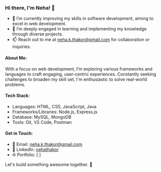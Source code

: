 ### Hi there, I'm Neha! 👋

- 🔭 I’m currently improving my skills in software development, aiming to excel in web development.
- 🌱 I’m deeply engaged in learning and implementing my knowledge through diverse projects.
- 📫 Reach out to me at [neha.k.thakor@gmail.com](mailto:neha.k.thakor@gmail.com) for collaboration or inquiries.

#### About Me:

With a focus on web development, I’m exploring various frameworks and languages to craft engaging, user-centric experiences. 
Constantly seeking challenges to broaden my skill set, I'm enthusiastic to solve real-world problems.

#### Tech Stack:

- Languages: HTML, CSS, JavaScript, Java
- Frameworks/Libraries: Node.js, Express.js
- Database: MySQL, MongoDB
- Tools: Git, VS Code, Postman

#### Get in Touch:

- 📧 Email: [neha.k.thakor@gmail.com](mailto:neha.k.thakor@gmail.com)
- 💼 LinkedIn: [nehathakor](https://www.linkedin.com/in/neha-thakor-5b606b290?lipi=urn%3Ali%3Apage%3Ad_flagship3_profile_view_base_contact_details%3BnSJmJ32jTuqtDq1iUEGb9A%3D%3D)
- 🌐 Portfolio: [ ]

Let's build something awesome together. 🚀

